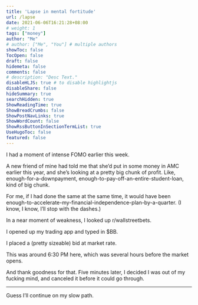 ```yaml
---
title: 'Lapse in mental fortitude'
url: /lapse
date: 2021-06-06T16:21:28+08:00
# weight: 1
tags: ["money"]
author: "Me"
# author: ["Me", "You"] # multiple authors
showToc: false
TocOpen: false
draft: false
hidemeta: false
comments: false
# description: "Desc Text."
disableHLJS: true # to disable highlightjs
disableShare: false
hideSummary: true
searchHidden: true
ShowReadingTime: true
ShowBreadCrumbs: false
ShowPostNavLinks: true
ShowWordCount: false
ShowRssButtonInSectionTermList: true
UseHugoToc: false
featured: false
---
```


I had a moment of intense FOMO earlier this week.

A new friend of mine had told me that she’d put in some money in AMC earlier this year, and she’s looking at a pretty big chunk of profit. Like, enough-for-a-downpayment, enough-to-pay-off-an-entire-student-loan, kind of big chunk.

For me, if I had done the same at the same time, it would have been enough-to-accelerate-my-financial-independence-plan-by-a-quarter. (I know, I know, I’ll stop with the dashes.)

In a near moment of weakness, I looked up r/wallstreetbets.

I opened up my trading app and typed in $BB.

I placed a (pretty sizeable) bid at market rate.

This was around 6:30 PM here, which was several hours before the market opens.

And thank goodness for that. Five minutes later, I decided I was out of my fucking mind, and canceled it before it could go through.

***

Guess I’ll continue on my slow path.